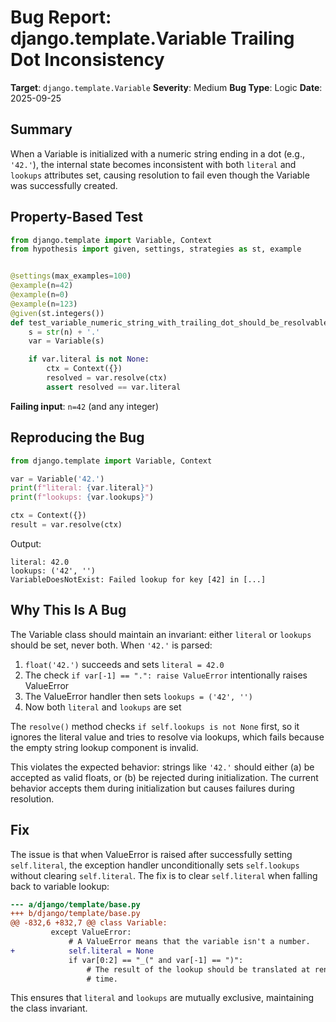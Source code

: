 # Bug Report: django.template.Variable Trailing Dot Inconsistency

**Target**: `django.template.Variable`
**Severity**: Medium
**Bug Type**: Logic
**Date**: 2025-09-25

## Summary

When a Variable is initialized with a numeric string ending in a dot (e.g., `'42.'`), the internal state becomes inconsistent with both `literal` and `lookups` attributes set, causing resolution to fail even though the Variable was successfully created.

## Property-Based Test

```python
from django.template import Variable, Context
from hypothesis import given, settings, strategies as st, example


@settings(max_examples=100)
@example(n=42)
@example(n=0)
@example(n=123)
@given(st.integers())
def test_variable_numeric_string_with_trailing_dot_should_be_resolvable(n):
    s = str(n) + '.'
    var = Variable(s)

    if var.literal is not None:
        ctx = Context({})
        resolved = var.resolve(ctx)
        assert resolved == var.literal
```

**Failing input**: `n=42` (and any integer)

## Reproducing the Bug

```python
from django.template import Variable, Context

var = Variable('42.')
print(f"literal: {var.literal}")
print(f"lookups: {var.lookups}")

ctx = Context({})
result = var.resolve(ctx)
```

Output:
```
literal: 42.0
lookups: ('42', '')
VariableDoesNotExist: Failed lookup for key [42] in [...]
```

## Why This Is A Bug

The Variable class should maintain an invariant: either `literal` or `lookups` should be set, never both. When `'42.'` is parsed:

1. `float('42.')` succeeds and sets `literal = 42.0`
2. The check `if var[-1] == ".": raise ValueError` intentionally raises ValueError
3. The ValueError handler then sets `lookups = ('42', '')`
4. Now both `literal` and `lookups` are set

The `resolve()` method checks `if self.lookups is not None` first, so it ignores the literal value and tries to resolve via lookups, which fails because the empty string lookup component is invalid.

This violates the expected behavior: strings like `'42.'` should either (a) be accepted as valid floats, or (b) be rejected during initialization. The current behavior accepts them during initialization but causes failures during resolution.

## Fix

The issue is that when ValueError is raised after successfully setting `self.literal`, the exception handler unconditionally sets `self.lookups` without clearing `self.literal`. The fix is to clear `self.literal` when falling back to variable lookup:

```diff
--- a/django/template/base.py
+++ b/django/template/base.py
@@ -832,6 +832,7 @@ class Variable:
         except ValueError:
             # A ValueError means that the variable isn't a number.
+            self.literal = None
             if var[0:2] == "_(" and var[-1] == ")":
                 # The result of the lookup should be translated at rendering
                 # time.
```

This ensures that `literal` and `lookups` are mutually exclusive, maintaining the class invariant.